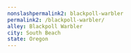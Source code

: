 ```yaml
---
﻿nonslashpermalink2: blackpoll-warbler
permalink2: /blackpoll-warbler/
alley: Blackpoll Warbler
city: South Beach
state: Oregon
---
```

